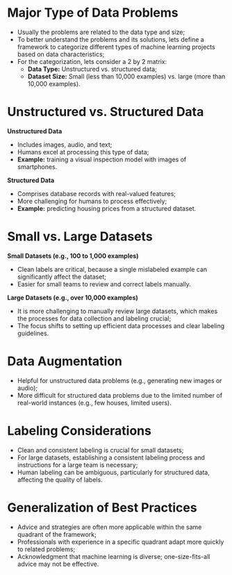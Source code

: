 # Major Type of Data Problems

 - Usually the problems are related to the data type and size;
 - To better understand the problems and its solutions, lets define a framework to categorize different types of machine learning projects based on data characteristics;
 - For the categorization, lets consider a 2 by 2 matrix:
    - **Data Type:** Unstructured vs. structured data;
    - **Dataset Size:** Small (less than 10,000 examples) vs. large (more than 10,000 examples).

# Unstructured vs. Structured Data

**Unstructured Data**

 - Includes images, audio, and text;
 - Humans excel at processing this type of data;
 - **Example:** training a visual inspection model with images of smartphones.

**Structured Data**

 - Comprises database records with real-valued features;
 - More challenging for humans to process effectively;
 - **Example:** predicting housing prices from a structured dataset.

# Small vs. Large Datasets

**Small Datasets (e.g., 100 to 1,000 examples)**

 - Clean labels are critical, because a single mislabeled example can significantly affect the dataset;
 - Easier for small teams to review and correct labels manually.

**Large Datasets (e.g., over 10,000 examples)**
 
 - It is more challenging to manually review large datasets, which makes the processes for data collection and labeling crucial;
 - The focus shifts to setting up efficient data processes and clear labeling guidelines.

# Data Augmentation

 - Helpful for unstructured data problems (e.g., generating new images or audio);
 - More difficult for structured data problems due to the limited number of real-world instances (e.g., few houses, limited users).

# Labeling Considerations

 - Clean and consistent labeling is crucial for small datasets;
 - For large datasets, establishing a consistent labeling process and instructions for a large team is necessary;
 - Human labeling can be ambiguous, particularly for structured data, affecting the quality of labels.

# Generalization of Best Practices

 - Advice and strategies are often more applicable within the same quadrant of the framework;
 - Professionals with experience in a specific quadrant adapt more quickly to related problems;
 - Acknowledgment that machine learning is diverse; one-size-fits-all advice may not be effective.